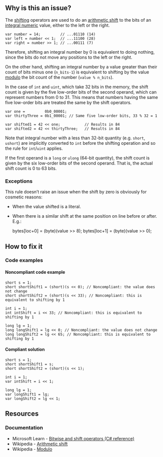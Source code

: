 ## Why is this an issue?

The [shifting](https://learn.microsoft.com/en-us/dotnet/csharp/language-reference/operators/bitwise-and-shift-operators#left-shift-operator-)
operators are used to do an [arithmetic shift](https://en.wikipedia.org/wiki/Arithmetic_shift) to the bits of an [integral numeric](https://learn.microsoft.com/en-us/dotnet/csharp/language-reference/builtin-types/integral-numeric-types) value, either to
the left or the right.

    var number = 14;         // ...01110 (14)
    var left = number << 1;  // ...11100 (28)
    var right = number >> 1; // ...00111 (7)

Therefore, shifting an integral number by 0 is equivalent to doing nothing, since the bits do not move any positions to the left or the right.

On the other hand, shifting an integral number by a value greater than their count of bits minus one (`n_bits-1`) is equivalent to
shifting by the value [modulo](https://en.wikipedia.org/wiki/Modulo) the bit count of the number (`value % n_bits`).

In the case of `int` and `uint`, which take 32 bits in the memory, the shift count is given by the five low-order bits of the
second operand, which can represent numbers from 0 to 31. This means that numbers having the same five low-order bits are treated the same by the
shift operators.

    var one =         0b0_00001;
    var thirtyThree = 0b1_00001; // Same five low-order bits, 33 % 32 = 1
    
    var shifted1 = 42 << one;           // Results in 84
    var shifted2 = 42 << thirtyThree;   // Results in 84

Note that integral number with a less than 32-bit quantity (e.g. `short`, `ushort`) are implicitly converted to
`int` before the shifting operation and so the rule for `int`/`uint` applies.

If the first operand is a `long` or `ulong` (64-bit quantity), the shift count is given by the six low-order bits of the
second operand. That is, the actual shift count is 0 to 63 bits.

### Exceptions

This rule doesn’t raise an issue when the shift by zero is obviously for cosmetic reasons:

-   When the value shifted is a literal.
-   When there is a similar shift at the same position on line before or after. E.g.:

    bytes[loc+0] = (byte)(value >> 8);
    bytes[loc+1] = (byte)(value >> 0);

## How to fix it

### Code examples

#### Noncompliant code example

    short s = 1;
    short shortShift1 = (short)(s << 0); // Noncompliant: the value does not change
    short shortShift2 = (short)(s << 33); // Noncompliant: this is equivalent to shifting by 1
    
    int i = 1;
    int intShift = i << 33; // Noncompliant: this is equivalent to shifting by 1
    
    long lg = 1;
    long longShift1 = lg << 0; // Noncompliant: the value does not change
    long longShift2 = lg << 65; // Noncompliant: this is equivalent to shifting by 1

#### Compliant solution

    short s = 1;
    short shortShift1 = s;
    short shortShift2 = (short)(s << 1);
    
    int i = 1;
    var intShift = i << 1;
    
    long lg = 1;
    var longShift1 = lg;
    var longShift2 = lg << 1;

## Resources

### Documentation

-   Microsoft Learn - [Bitwise and
  shift operators (C# reference)](https://docs.microsoft.com/en-us/dotnet/csharp/language-reference/operators/bitwise-and-shift-operators#left-shift-operator-)
-   Wikipedia - [Arithmetic shift](https://en.wikipedia.org/wiki/Arithmetic_shift)
-   Wikipedia - [Modulo](https://en.wikipedia.org/wiki/Modulo)